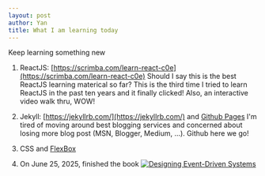 ```yaml
---
layout: post
author: Yan
title: What I am learning today
---
```


Keep learning something new

1. ReactJS: [https://scrimba.com/learn-react-c0e](https://scrimba.com/learn-react-c0e) Should I say this is the best ReactJS learning materical so far? This is the third time I tried to learn ReactJS in the past ten years and it finally clicked! Also, an interactive video walk thru, WOW!

2. Jekyll: [https://jekyllrb.com/](https://jekyllrb.com/) and [Github Pages](https://docs.github.com/en/pages/setting-up-a-github-pages-site-with-jekyll/about-github-pages-and-jekyll) I'm tired of moving around best blogging services and concerned about losing more blog post (MSN, Blogger, Medium, ...). Github here we go!

3. CSS and [FlexBox](https://css-tricks.com/snippets/css/a-guide-to-flexbox/)

4. On June 25, 2025, finished the book [![Designing Event-Driven Systems](https://learning.oreilly.com/covers/urn:orm:book:9781492038252/400w/)](https://learning.oreilly.com/library/view/designing-event-driven-systems/9781492038252/)